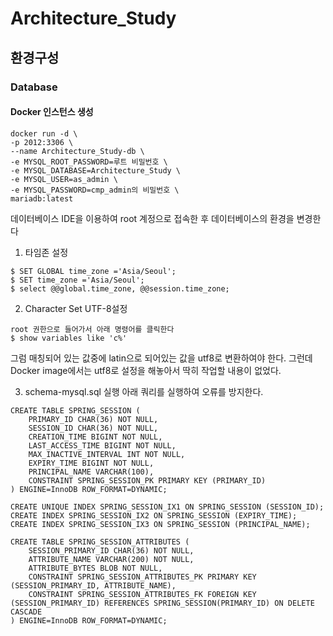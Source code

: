 # Architecture_Study

## 환경구성

### Database

#### Docker 인스턴스 생성
```
docker run -d \
-p 2012:3306 \
--name Architecture_Study-db \
-e MYSQL_ROOT_PASSWORD=루트 비밀번호 \
-e MYSQL_DATABASE=Architecture_Study \
-e MYSQL_USER=as_admin \
-e MYSQL_PASSWORD=cmp_admin의 비밀번호 \
mariadb:latest
```

데이터베이스 IDE을 이용하여 root 계정으로 접속한 후 데이터베이스의 환경을 변경한다
1) 타임존 설정
```
$ SET GLOBAL time_zone ='Asia/Seoul';
$ SET time_zone ='Asia/Seoul';
$ select @@global.time_zone, @@session.time_zone;
```

2) Character Set UTF-8설정


```
root 권한으로 들어가서 아래 명령어를 클릭한다
$ show variables like 'c%'
```

그럼 매칭되어 있는 값중에 latin으로 되어있는 값을 utf8로 변환하여야 한다.
그런데 Docker image에서는 utf8로 설정을 해놓아서 딱히 작업할 내용이 없었다.

3) schema-mysql.sql 실행
아래 쿼리를 실행하여 오류를 방지한다.
```
CREATE TABLE SPRING_SESSION (
	PRIMARY_ID CHAR(36) NOT NULL,
	SESSION_ID CHAR(36) NOT NULL,
	CREATION_TIME BIGINT NOT NULL,
	LAST_ACCESS_TIME BIGINT NOT NULL,
	MAX_INACTIVE_INTERVAL INT NOT NULL,
	EXPIRY_TIME BIGINT NOT NULL,
	PRINCIPAL_NAME VARCHAR(100),
	CONSTRAINT SPRING_SESSION_PK PRIMARY KEY (PRIMARY_ID)
) ENGINE=InnoDB ROW_FORMAT=DYNAMIC;

CREATE UNIQUE INDEX SPRING_SESSION_IX1 ON SPRING_SESSION (SESSION_ID);
CREATE INDEX SPRING_SESSION_IX2 ON SPRING_SESSION (EXPIRY_TIME);
CREATE INDEX SPRING_SESSION_IX3 ON SPRING_SESSION (PRINCIPAL_NAME);

CREATE TABLE SPRING_SESSION_ATTRIBUTES (
	SESSION_PRIMARY_ID CHAR(36) NOT NULL,
	ATTRIBUTE_NAME VARCHAR(200) NOT NULL,
	ATTRIBUTE_BYTES BLOB NOT NULL,
	CONSTRAINT SPRING_SESSION_ATTRIBUTES_PK PRIMARY KEY (SESSION_PRIMARY_ID, ATTRIBUTE_NAME),
	CONSTRAINT SPRING_SESSION_ATTRIBUTES_FK FOREIGN KEY (SESSION_PRIMARY_ID) REFERENCES SPRING_SESSION(PRIMARY_ID) ON DELETE CASCADE
) ENGINE=InnoDB ROW_FORMAT=DYNAMIC;

```

